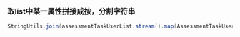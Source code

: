 ### 取list<Bean>中某一属性拼接成按，分割字符串

```java
StringUtils.join(assessmentTaskUserList.stream().map(AssessmentTaskUser::getUserUuid).collect(Collectors.toList()), ',')
```



